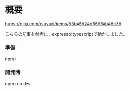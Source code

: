 # 概要

https://qiita.com/tsuyuni/items/93b45924d55958b48c36

こちらの記事を参考に、expressをtypescriptで動かしました。

### 準備
npm i

### 開発時
npm run dev
